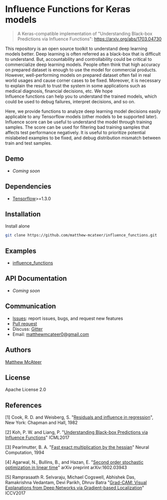 # Influence Functions for Keras models
> A Keras-compatible implementation of "Understanding Black-box Predictions via Influence Functions": https://arxiv.org/abs/1703.04730

This repository is an open source toolkit to understand deep learning models better. Deep learning is often referred as a black-box that is difficult to understand.
But, accountability and controllability could be critical to commercialize deep learning models. People often think that high accuracy on prepared dataset 
is enough to use the model for commercial products. However, well-performing models on prepared dataset often fail in real world usages and cause corner cases 
to be fixed. Moreover, it is necessary to explain the result to trust the system in some applications such as medical diagnosis, financial decisions, etc. We hope  
Influence functions can help you to understand the trained models, which could be used to debug failures, interpret decisions, and so on. 

Here, we provide functions to analyze deep learning model decisions easily applicable to any Tensorflow models (other models to be supported later).
Influence score can be useful to understand the model through training samples. The score can be used for filtering bad training samples that affects test performance negatively. 
It is useful to prioritize potential mislabeled examples to be fixed, and debug distribution mismatch between train and test samples.

## Demo
- _Coming soon_

## Dependencies
- [Tensorflow](https://github.com/tensorflow/tensorflow)>=1.3.0

## Installation
Install alone
```bash
git clone https://github.com/matthew-mcateer/influence_functions.git
```

## Examples 
- [influence_functions](https://github.com/matthew-mcateer/influence_functions/examples)

## API Documentation
- _Coming soon_

## Communication
- [Issues](https://github.com/matthew-mcateer/influence_functions/issues): report issues, bugs, and request new features
- [Pull request](https://github.com/matthew-mcateer/influence_functions/pulls)
- Discuss: [Gitter](https://gitter.im/matthew-mcateer/influence_functions?utm_source=badge&utm_medium=badge&utm_campaign=pr-badge)
- Email: [matthewmcateer0@gmail.com](mailto:matthewmcateer0@gmail.com) 

## Authors
[Matthew McAteer](https://github.com/matthew-mcateer)

## License
Apache License 2.0

## References

[1] Cook, R. D. and Weisberg, S. "[Residuals and influence in regression](https://www.casact.org/pubs/proceed/proceed94/94123.pdf)", New York: Chapman and Hall, 1982

[2] Koh, P. W. and Liang, P. "[Understanding Black-box Predictions via Influence Functions](https://arxiv.org/abs/1703.04730)" ICML2017

[3] Pearlmutter, B. A. "[Fast exact multiplication by the hessian](http://www.bcl.hamilton.ie/~barak/papers/nc-hessian.pdf)" Neural Computation, 1994

[4] Agarwal, N., Bullins, B., and Hazan, E. "[Second order stochastic optimization in linear time](https://arxiv.org/abs/1602.03943)" arXiv preprint arXiv:1602.03943

[5] Ramprasaath R. Selvaraju, Michael Cogswell, Abhishek Das, Ramakrishna Vedantam, Devi Parikh, Dhruv Batra "[Grad-CAM: Visual Explanations from Deep Networks via Gradient-based Localization](https://arxiv.org/abs/1610.02391)" ICCV2017
